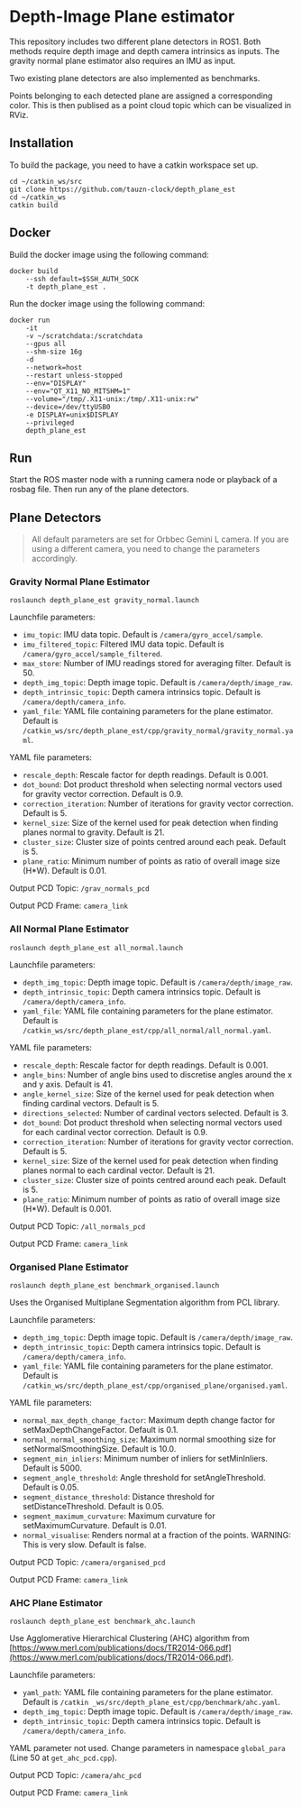 # Depth-Image Plane estimator

This repository includes two different plane detectors in ROS1. Both methods require depth image and depth camera intrinsics as inputs. The gravity normal plane estimator also requires an IMU as input. 

Two existing plane detectors are also implemented as benchmarks.

Points belonging to each detected plane are assigned a corresponding color. This is then publised as a point cloud topic which can be visualized in RViz.

## Installation
To build the package, you need to have a catkin workspace set up.
```
cd ~/catkin_ws/src
git clone https://github.com/tauzn-clock/depth_plane_est
cd ~/catkin_ws
catkin build
```

## Docker

Build the docker image using the following command:

```
docker build 
    --ssh default=$SSH_AUTH_SOCK 
    -t depth_plane_est .
```

Run the docker image using the following command:

```
docker run  
    -it 
    -v ~/scratchdata:/scratchdata 
    --gpus all 
    --shm-size 16g  
    -d  
    --network=host  
    --restart unless-stopped  
    --env="DISPLAY"  
    --env="QT_X11_NO_MITSHM=1"  
    --volume="/tmp/.X11-unix:/tmp/.X11-unix:rw"   
    --device=/dev/ttyUSB0  
    -e DISPLAY=unix$DISPLAY  
    --privileged 
    depth_plane_est
```

## Run

Start the ROS master node with a running camera node or playback of a rosbag file. Then run any of the plane detectors.

## Plane Detectors
> All default parameters are set for Orbbec Gemini L camera. If you are using a different camera, you need to change the parameters accordingly.
### Gravity Normal Plane Estimator

```
roslaunch depth_plane_est gravity_normal.launch
```

Launchfile parameters:
- `imu_topic`: IMU data topic. Default is `/camera/gyro_accel/sample`.
- `imu_filtered_topic`: Filtered IMU data topic. Default is `/camera/gyro_accel/sample_filtered`.
- `max_store`: Number of IMU readings stored for averaging filter. Default is 50.
- `depth_img_topic`: Depth image topic. Default is `/camera/depth/image_raw`.
- `depth_intrinsic_topic`: Depth camera intrinsics topic. Default is `/camera/depth/camera_info`.
- `yaml_file`: YAML file containing parameters for the plane estimator. Default is `/catkin_ws/src/depth_plane_est/cpp/gravity_normal/gravity_normal.yaml`.

YAML file parameters:
- `rescale_depth`: Rescale factor for depth readings. Default is 0.001.
- `dot_bound`: Dot product threshold when selecting normal vectors used for gravity vector correction. Default is 0.9.
- `correction_iteration`: Number of iterations for gravity vector correction. Default is 5.
- `kernel_size`: Size of the kernel used for peak detection when finding planes normal to gravity. Default is 21.
- `cluster_size`: Cluster size of points centred around each peak. Default is 5.
- `plane_ratio`: Minimum number of points as ratio of overall image size (H*W). Default is 0.01.

Output PCD Topic: `/grav_normals_pcd`

Output PCD Frame: `camera_link`

### All Normal Plane Estimator

```
roslaunch depth_plane_est all_normal.launch
```

Launchfile parameters:
- `depth_img_topic`: Depth image topic. Default is `/camera/depth/image_raw`.
- `depth_intrinsic_topic`: Depth camera intrinsics topic. Default is `/camera/depth/camera_info`.
- `yaml_file`: YAML file containing parameters for the plane estimator. Default is `/catkin_ws/src/depth_plane_est/cpp/all_normal/all_normal.yaml`.

YAML file parameters:
- `rescale_depth`: Rescale factor for depth readings. Default is 0.001.
- `angle_bins`: Number of angle bins used to discretise angles around the x and y axis. Default is 41.
- `angle_kernel_size`: Size of the kernel used for peak detection when finding cardinal vectors. Default is 5.
- `directions_selected`: Number of cardinal vectors selected. Default is 3.
- `dot_bound`: Dot product threshold when selecting normal vectors used for each cardinal vector correction. Default is 0.9.
- `correction_iteration`: Number of iterations for gravity vector correction. Default is 5.
- `kernel_size`: Size of the kernel used for peak detection when finding planes normal to each cardinal vector. Default is 21.
- `cluster_size`: Cluster size of points centred around each peak. Default is 5.
- `plane_ratio`: Minimum number of points as ratio of overall image size (H*W). Default is 0.001.

Output PCD Topic: `/all_normals_pcd`

Output PCD Frame: `camera_link`

### Organised Plane Estimator

```
roslaunch depth_plane_est benchmark_organised.launch
```

Uses the Organised Multiplane Segmentation algorithm from PCL library.

Launchfile parameters:
- `depth_img_topic`: Depth image topic. Default is `/camera/depth/image_raw`.
- `depth_intrinsic_topic`: Depth camera intrinsics topic. Default is `/camera/depth/camera_info`.
- `yaml_file`: YAML file containing parameters for the plane estimator. Default is `/catkin_ws/src/depth_plane_est/cpp/organised_plane/organised.yaml`.

YAML file parameters:
- `normal_max_depth_change_factor`: Maximum depth change factor for setMaxDepthChangeFactor. Default is 0.1.
- `normal_normal_smoothing_size`: Maximum normal smoothing size for setNormalSmoothingSize. Default is 10.0.
- `segment_min_inliers`: Minimum number of inliers for setMinInliers. Default is 5000.
- `segment_angle_threshold`: Angle threshold for setAngleThreshold. Default is 0.05.
- `segment_distance_threshold`: Distance threshold for setDistanceThreshold. Default is 0.05.
- `segment_maximum_curvature`: Maximum curvature for setMaximumCurvature. Default is 0.01.
- `normal_visualise`: Renders normal at a fraction of the points. WARNING: This is very slow. Default is false.

Output PCD Topic: `/camera/organised_pcd`

Output PCD Frame: `camera_link`

### AHC Plane Estimator

```
roslaunch depth_plane_est benchmark_ahc.launch
```

Use Agglomerative Hierarchical Clustering (AHC) algorithm from [https://www.merl.com/publications/docs/TR2014-066.pdf](https://www.merl.com/publications/docs/TR2014-066.pdf).

Launchfile parameters:
- `yaml_path`: YAML file containing parameters for the plane estimator. Default is `/catkin
_ws/src/depth_plane_est/cpp/benchmark/ahc.yaml`.
- `depth_img_topic`: Depth image topic. Default is `/camera/depth/image_raw`.
- `depth_intrinsic_topic`: Depth camera intrinsics topic. Default is `/camera/depth/camera_info`.

YAML parameter not used. Change parameters in namespace `global_para` (Line 50 at `get_ahc_pcd.cpp`).

Output PCD Topic: `/camera/ahc_pcd`

Output PCD Frame: `camera_link`